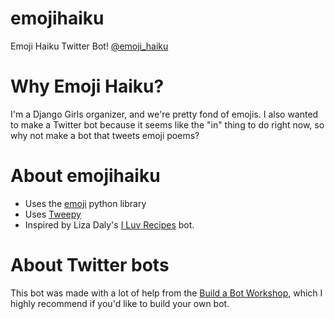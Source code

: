 # emojihaiku
Emoji Haiku Twitter Bot! [@emoji_haiku](https://www.twitter.com/emoji_haiku)

# Why Emoji Haiku? 

I'm a Django Girls organizer, and we're pretty fond of emojis. I also wanted to make a Twitter bot because it seems like the "in" thing to do right now, so why not make a bot that tweets emoji poems? 

# About emojihaiku  

- Uses the [emoji](https://pypi.python.org/pypi/emoji) python library 
- Uses [Tweepy](http://www.tweepy.org/) 
- Inspired by Liza Daly's [I Luv Recipes](https://github.com/lizadaly/i_luv_recipes) bot. 

# About Twitter bots 

This bot was made with a lot of help from the [Build a Bot Workshop](https://tpinecone.gitbooks.io/build-a-bot-workshop/content/index.html), which I highly recommend if you'd like to build your own bot. 
